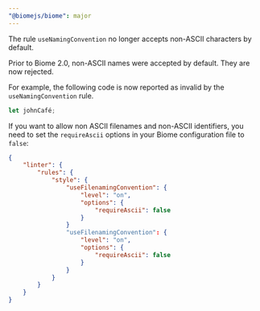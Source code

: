 ```yaml
---
"@biomejs/biome": major
---
```


The rule `useNamingConvention` no longer accepts non-ASCII characters by default.

Prior to Biome 2.0, non-ASCII names were accepted by default. They are now rejected.

For example, the following code is now reported as invalid by the `useNamingConvention` rule.

```js
let johnCafé;
```

If you want to allow non ASCII filenames and non-ASCII identifiers, you need to set the `requireAscii` options in your Biome configuration file to `false`:

```json
{
    "linter": {
        "rules": {
            "style": {
                "useFilenamingConvention": {
                    "level": "on",
                    "options": {
                        "requireAscii": false
                    }
                }
                "useFilenamingConvention": {
                    "level": "on",
                    "options": {
                        "requireAscii": false
                    }
                }
            }
        }
    }
}
```
